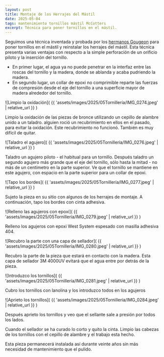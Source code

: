 ```yaml
---
layout: post
title: Montaje de los Herrajes del Mástil
date: 2025-05-04
tags: mantenimiento tornillos mástil McCotters
excerpt: Técnica para poner tornillos en el mástil.
---
```


Seguimos una técnica inventada y probada por los [hermanos Gougeon][gougeon]
para poner tornillos en el mástil y reinstalar los herrajes del mástil.  Esta
técnica presenta varias ventajas con respecto a la simple perforación de un
orificio piloto y la inserción del tornillo.
- En primer lugar, el agua ya no puede
penetrar en la interfaz entre las roscas del tornillo y la madera, donde se
ablanda y acaba pudriendo la madera.
- En segundo lugar, un collar de epoxi no
comprimible reparte las fuerzas de compresión desde el eje del tornillo a una
superficie mayor de madera alrededor del tornillo.

[gougeon]: https://gougeon.com/

![Limpio la oxidación](
  {{ 'assets/images/2025/05Tornillería/IMG_0274.jpeg' | relative_url }}
)

Limpio la oxidación de las piezas de bronce utilizando un cepillo de alambre
unido a un taladro. alguien roció un recubrimiento en ellos en el pasado, para
evitar la oxidación. Este recubrimiento no funcionó. También es muy difícil de
quitar.

![Taladro el agujero](
  {{ 'assets/images/2025/05Tornillería/IMG_0276.jpeg' | relative_url }}
)

Taladro un agujero piloto - el habitual para un tornillo. Después taladro un
segundo agujero más grande que el eje del tornillo, sólo hasta la mitad - no
más de un centímetro en la parte superior.  Ve que el tornillo se mantiene en
este agujero, con espacio en la parte superior para un collar de epoxi.

![Tapo los bordes](
  {{ 'assets/images/2025/05Tornillería/IMG_0277.jpeg' | relative_url }}
)

Sujeto la pieza en su sitio con algunos de los herrajes de montaje. A
continuación, tapo los bordes con cinta adhesiva.

![Relleno las agujeros con epoxi](
  {{ 'assets/images/2025/05Tornillería/IMG_0279.jpeg' | relative_url }}
)

Relleno los agujeros con epoxi West System espesado con masilla adhesiva 404.

![Recubro la parte con una capa de sellador](
  {{ 'assets/images/2025/05Tornillería/IMG_0280.jpeg' | relative_url }}
)

Recubro la parte de la pieza que estará en contacto con la madera.
Esta capa de sellador 3M 4000UV evitará que el agua entre por detrás de la
pieza.

![Introduzco los tornillos](
  {{ 'assets/images/2025/05Tornillería/IMG_0281.jpeg' | relative_url }}
)

Cubro los tornillos con lanolina y los introduzco todos en los agujeros

![Aprieto los tornillos](
  {{ 'assets/images/2025/05Tornillería/IMG_0284.jpeg' | relative_url }}
)

Después aprieto los tornillos y veo que el sellante sale a presión por todos
los lados.

Cuando el sellador se ha curado lo corto y quito la cinta. Limpio las cabezas
de los tornillos con el cepillo de alambre y el trabajo esta hecho.

Esta pieza permanecerá instalada así durante veinte años sin más necesidad de
mantenimiento que el pulido.

